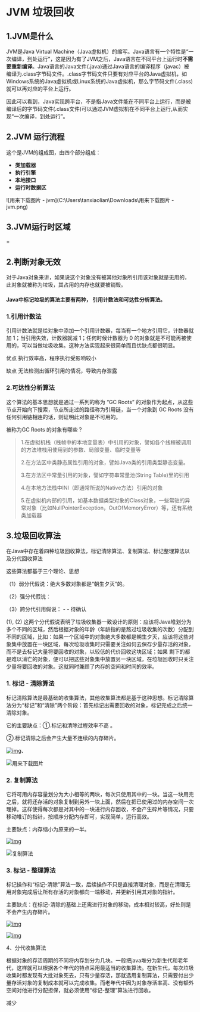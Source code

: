 # JVM 垃圾回收

## 1.JVM是什么

JVM是Java Virtual Machine（Java虚拟机）的缩写。Java语言有一个特性是“一次编译，到处运行”，这是因为有了JVM之后，Java语言在不同平台上运行时**不需要重新编译**。Java语言的Java文件(.java)通过Java语言的编译程序（javac）被编译为.class字节码文件。.class字节码文件只要有对应平台的Java虚拟机，如Windows系统的Java虚拟机或Linux系统的Java虚拟机，那么字节码文件(.class) 就可以再对应的平台上运行。

因此可以看到，Java实现跨平台，不是指Java文件能在不同平台上运行，而是被编译后的字节码文件(.class文件)可以通过JVM虚拟机在不同平台上运行,从而实现“一次编译，到处运行”。

## 2.JVM 运行流程

这个是JVM的组成图，由四个部分组成： 

- **类加载器**
- **执行引擎**
- **本地接口**
- **运行时数据区**

![用来下载图片 - jvm](C:\Users\tanxiaolian\Downloads\用来下载图片 - jvm.png)

## 3.JVM运行时区域

=

## 2.判断对象无效

对于Java对象来讲，如果说这个对象没有被其他对象所引用该对象就是无用的，此对象就被称为垃圾，其占用的内存也就要被销毁。

#### Java中标记垃圾的算法主要有两种， 引用计数法和可达性分析算法。

### 1.**引用计数法**

引用计数法就是给对象中添加一个引用计数器，每当有一个地方引用它，计数器就加 1；当引用失效，计数器就减 1；任何时候计数器为 0 的对象就是不可能再被使用的，可以当做垃圾收集。这种方法实现起来很简单而且优缺点都很明显。

优点 执行效率高，程序执行受影响较小

缺点 无法检测出循环引用的情况，导致内存泄露

### 2.**可达性分析算法**

这个算法的基本思想就是通过一系列的称为 “GC Roots” 的对象作为起点，从这些节点开始向下搜索，节点所走过的路径称为引用链，当一个对象到 GC Roots 没有任何引用链相连的话，则证明此对象是不可用的。

被称为GC Roots 的对象有哪些？

> 1.在虚拟机栈（栈帧中的本地变量表）中引用的对象，譬如各个线程被调用的方法堆栈用使用到的参数、局部变量、临时变量等
>
> 2.在方法区中类静态属性引用的对象，譬如Java类的引用类型静态变量。
>
> 3.在方法区中常量引用的对象，譬如字符串常量池(String Table)里的引用
>
> 4.在本地方法栈中INI（即通常所说的Native方法）引用的对象
>
> 5.在虚拟机内部的引用，如基本数据类型对象的Class对象，一些常驻的异常对象（比如NullPointerException，OutOfMemoryError）等，还有系统类加载器



## 3.垃圾回收算法

在Java中存在着四种垃圾回收算法，标记清除算法、复制算法、标记整理算法以及分代回收算法

这些算法都基于三个理论、思想

（1）弱分代假说：绝大多数对象都是“朝生夕灭”的。

（2）强分代假说：

（3）跨分代引用假说： - - 待确认

(1), (2) 这两个分代假说表明了垃圾收集器一致设计的原则：应该将Java堆划分为多个不同的区域，然后根据对象的年龄（年龄指的是熬过垃圾收集的次数）分配到不同的区域，比如：如果一个区域中的对象绝大多数都是朝生夕灭，应该将这些对象集中放置在一块区域，每次垃圾收集时只需要关注如何去保存少量存活的对象，而不是去标记大量将要回收的对象，以较低的代价回收这块区域；如果 剩下的都是难以消亡的对象，便可以把这些对象集中放置另一块区域，在垃圾回收时只关注少量将要回收的对象。这就同时兼顾了内存的空间和时间的效率。

### **1. 标记 - 清除算法** 



标记清除算法是最基础的收集算法，其他收集算法都是基于这种思想。标记清除算法分为“标记”和“清除”两个阶段：首先标记出需要回收的对象，标记完成之后统一清除对象。

它的主要缺点：①.标记和清除过程效率不高 。

②.标记清除之后会产生大量不连续的内存碎片。

[![img](http://static.oschina.net/uploads/img/201303/18092408_8VSx.jpg)](http://static.oschina.net/uploads/img/201303/18092408_8VSx.jpg)、

![用来下载图片](C:\Users\tanxiaolian\Downloads\用来下载图片.png)

### **2. 复制算法**

它将可用内存容量划分为大小相等的两块，每次只使用其中的一块。当这一块用完之后，就将还存活的对象复制到另外一块上面，然后在把已使用过的内存空间一次理掉。这样使得每次都是对其中的一块进行内存回收，不会产生碎片等情况，只要移动堆订的指针，按顺序分配内存即可，实现简单，运行高效。

主要缺点：内存缩小为原来的一半。

[![img](http://static.oschina.net/uploads/img/201303/18092409_CEnW.jpg)](http://static.oschina.net/uploads/img/201303/18092409_CEnW.jpg)



![复制算法](C:\Users\tanxiaolian\Downloads\复制算法.png)

### **3. 标记 - 整理算法**

标记操作和“标记-清除”算法一致，后续操作不只是直接清理对象，而是在清理无用对象完成后让所有存活的对象都向一端移动，并更新引用其对象的指针。

主要缺点：在标记-清除的基础上还需进行对象的移动，成本相对较高，好处则是不会产生内存碎片。

[![img](http://static.oschina.net/uploads/img/201303/18092409_6Gwi.jpg)](http://static.oschina.net/uploads/img/201303/18092409_6Gwi.jpg)

[![img](http://static.oschina.net/uploads/img/201303/18092410_aV8b.jpg)](http://static.oschina.net/uploads/img/201303/18092410_aV8b.jpg)

4、分代收集算法 

根据对象的存活周期的不同将内存划分为几块。一般把java堆分为新生代和老年代，这样就可以根据各个年代的特点采用最适当的收集算法。在新生代，每次垃圾收集时都发现有大批对象死去，只有少量存活，那就选用复制算法，只需要付出少量存活对象的复制成本就可以完成收集。而老年代中因为对象存活率高、没有额外空间对他进行分配担保，就必须使用“标记-整理”算法进行回收。





减少





































